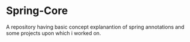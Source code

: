 # Spring-Core

A repository having basic concept explanantion of spring annotations and some projects upon which i worked on.
